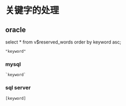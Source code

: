 # 关键字的处理

## oracle 

select * from v$reserved_words order by keyword asc;

```
"keyword"
```

### mysql

```
`keyword`
```

### sql server

```
[keyword]
```